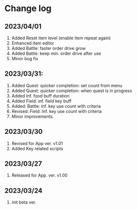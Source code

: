 # Change log

## 2023/04/01
1. Added Reset item level (enable item repeat again)
1. Enhanced item editor
1. Added Battle: faster order drive grow
1. Added Battle: keep min. order drive after use
1. Minor bug fix

## 2023/03/31:
1. Added Quest: quicker completion: set count from menu
1. Added Quest: quicker completion: when quest is in progress
1. Added Inf. food buff duration
1. Added Field: inf. field key buff
1. Added: Battle: inf. key use count with criteria
1. Revised: Field: Inf. key use count with criteria
1. Minor improvements


## 2023/03/30
1. Revised for App ver. v1.01
1. Added Key related scripts
 
## 2023/03/27
1. Released for App. ver. v1.00

## 2023/03/24
1. init beta ver.


